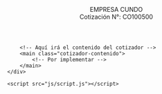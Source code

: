 <!DOCTYPE html>
<html lang="es">
<head>
    <meta charset="UTF-8">
    <meta name="viewport" content="width=device-width, initial-scale=1.0">
    <title>Cotizador - EMPRESA CUNDO</title>
    <link rel="stylesheet" href="css/styles.css">
</head>
<body>
    <div class="cotizador-container">
        <!-- Header con franja delgada -->
        <header class="cotizador-header">
            <div class="empresa-nombre">EMPRESA CUNDO</div>
            <div class="numero-cotizacion">
                <span>Cotización N°: </span>
                <span id="numeroCotizacion">CO100500</span>
            </div>
        </header>

        <!-- Aquí irá el contenido del cotizador -->
        <main class="cotizador-contenido">
            <!-- Por implementar -->
        </main>
    </div>

    <script src="js/script.js"></script>
</body>
</html>

